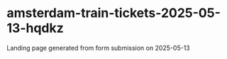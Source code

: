 # amsterdam-train-tickets-2025-05-13-hqdkz
Landing page generated from form submission on 2025-05-13
